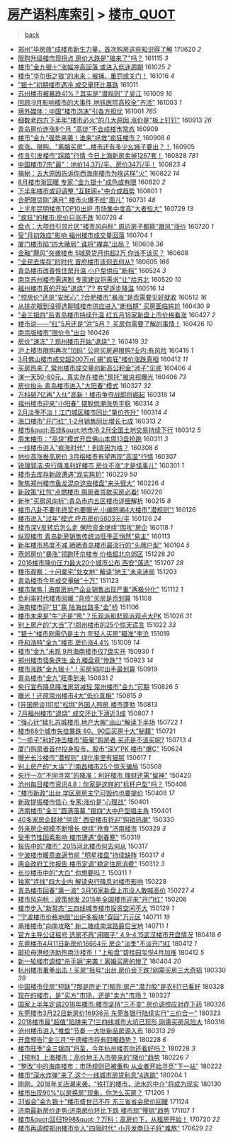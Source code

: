 [房产语料库索引](../../README.md)  > [楼市_QUOT](楼市_QUOT.md)
====
> [back](../README.md)

- [郑州&quot;毕房族&quot;成楼市新生力量，首次购房这些知识得了解](http://jkwz.applinzi.com/ittc/6981338176747471876.html#%E9%83%91%E5%B7%9E%26quot%3B%E6%AF%95%E6%88%BF%E6%97%8F%26quot%3B%E6%88%90%E6%A5%BC%E5%B8%82%E6%96%B0%E7%94%9F%E5%8A%9B%E9%87%8F%EF%BC%8C%E9%A6%96%E6%AC%A1%E8%B4%AD%E6%88%BF%E8%BF%99%E4%BA%9B%E7%9F%A5%E8%AF%86%E5%BE%97%E4%BA%86%E8%A7%A3) 170620 *2* 
- [限购升级楼市现拐点 房价大跌是&quot;狼来了&quot;吗？](http://jkwz.applinzi.com/ittc/6900697750152152068.html#%E9%99%90%E8%B4%AD%E5%8D%87%E7%BA%A7%E6%A5%BC%E5%B8%82%E7%8E%B0%E6%8B%90%E7%82%B9+%E6%88%BF%E4%BB%B7%E5%A4%A7%E8%B7%8C%E6%98%AF%26quot%3B%E7%8B%BC%E6%9D%A5%E4%BA%86%26quot%3B%E5%90%97%EF%BC%9F) 161115 *3* 
- [楼市&quot;金九银十&quot;涨幅冲高回落 或进入低迷周期](http://jkwz.applinzi.com/ittc/6892827184015606789.html#%E6%A5%BC%E5%B8%82%26quot%3B%E9%87%91%E4%B9%9D%E9%93%B6%E5%8D%81%26quot%3B%E6%B6%A8%E5%B9%85%E5%86%B2%E9%AB%98%E5%9B%9E%E8%90%BD+%E6%88%96%E8%BF%9B%E5%85%A5%E4%BD%8E%E8%BF%B7%E5%91%A8%E6%9C%9F) 161025 *2* 
- [楼市&quot;华尔街之狼&quot;的未来：被捕、重罚或关门！](http://jkwz.applinzi.com/ittc/6889560627353224196.html#%E6%A5%BC%E5%B8%82%26quot%3B%E5%8D%8E%E5%B0%94%E8%A1%97%E4%B9%8B%E7%8B%BC%26quot%3B%E7%9A%84%E6%9C%AA%E6%9D%A5%EF%BC%9A%E8%A2%AB%E6%8D%95%E3%80%81%E9%87%8D%E7%BD%9A%E6%88%96%E5%85%B3%E9%97%A8%EF%BC%81) 161016 *4* 
- [&quot;银十&quot;初期楼市遇冷 成交量环比暴跌](http://jkwz.applinzi.com/ittc/6887691953088496644.html#%26quot%3B%E9%93%B6%E5%8D%81%26quot%3B%E5%88%9D%E6%9C%9F%E6%A5%BC%E5%B8%82%E9%81%87%E5%86%B7+%E6%88%90%E4%BA%A4%E9%87%8F%E7%8E%AF%E6%AF%94%E6%9A%B4%E8%B7%8C) 161011  
- [苏州楼市被暴跌41%？其实是&quot;潜规则&quot;了吴江](http://jkwz.applinzi.com/ittc/6886985254610404357.html#%E8%8B%8F%E5%B7%9E%E6%A5%BC%E5%B8%82%E8%A2%AB%E6%9A%B4%E8%B7%8C41%25%EF%BC%9F%E5%85%B6%E5%AE%9E%E6%98%AF%26quot%3B%E6%BD%9C%E8%A7%84%E5%88%99%26quot%3B%E4%BA%86%E5%90%B4%E6%B1%9F) 161009 *16* 
- [回顾:9月影响楼市的大事件 地铁医院高校全&quot;齐活&quot;](http://jkwz.applinzi.com/ittc/6884665228037456901.html#%E5%9B%9E%E9%A1%BE%3A9%E6%9C%88%E5%BD%B1%E5%93%8D%E6%A5%BC%E5%B8%82%E7%9A%84%E5%A4%A7%E4%BA%8B%E4%BB%B6+%E5%9C%B0%E9%93%81%E5%8C%BB%E9%99%A2%E9%AB%98%E6%A0%A1%E5%85%A8%26quot%3B%E9%BD%90%E6%B4%BB%26quot%3B) 161003 *1* 
- [境外媒体：中国&quot;楼市泡沫&quot;引各方担忧](http://jkwz.applinzi.com/ittc/6883953930060432388.html#%E5%A2%83%E5%A4%96%E5%AA%92%E4%BD%93%EF%BC%9A%E4%B8%AD%E5%9B%BD%26quot%3B%E6%A5%BC%E5%B8%82%E6%B3%A1%E6%B2%AB%26quot%3B%E5%BC%95%E5%90%84%E6%96%B9%E6%8B%85%E5%BF%A7) 161001 *765* 
- [细数老四方下半年&quot;楼市必火&quot;的几大原因 涨价是&quot;板上钉钉&quot;](http://jkwz.applinzi.com/ittc/6877247981127992325.html#%E7%BB%86%E6%95%B0%E8%80%81%E5%9B%9B%E6%96%B9%E4%B8%8B%E5%8D%8A%E5%B9%B4%26quot%3B%E6%A5%BC%E5%B8%82%E5%BF%85%E7%81%AB%26quot%3B%E7%9A%84%E5%87%A0%E5%A4%A7%E5%8E%9F%E5%9B%A0+%E6%B6%A8%E4%BB%B7%E6%98%AF%26quot%3B%E6%9D%BF%E4%B8%8A%E9%92%89%E9%92%89%26quot%3B) 160913 *26* 
- [青岛房价连涨8个月 &quot;高烧&quot;不会成楼市常态](http://jkwz.applinzi.com/ittc/6875780658647008261.html#%E9%9D%92%E5%B2%9B%E6%88%BF%E4%BB%B7%E8%BF%9E%E6%B6%A88%E4%B8%AA%E6%9C%88+%26quot%3B%E9%AB%98%E7%83%A7%26quot%3B%E4%B8%8D%E4%BC%9A%E6%88%90%E6%A5%BC%E5%B8%82%E5%B8%B8%E6%80%81) 160909  
- [楼市&quot;金九&quot;强势来袭！谁来&quot;拯救&quot;疯狂楼市？](http://jkwz.applinzi.com/ittc/6875405258171352068.html#%E6%A5%BC%E5%B8%82%26quot%3B%E9%87%91%E4%B9%9D%26quot%3B%E5%BC%BA%E5%8A%BF%E6%9D%A5%E8%A2%AD%EF%BC%81%E8%B0%81%E6%9D%A5%26quot%3B%E6%8B%AF%E6%95%91%26quot%3B%E7%96%AF%E7%8B%82%E6%A5%BC%E5%B8%82%EF%BC%9F) 160908 *6* 
- [疯涨、限购、&quot;离婚买房&quot;...楼市还有多少幺蛾子要出？！](http://jkwz.applinzi.com/ittc/6874342669790217220.html#%E7%96%AF%E6%B6%A8%E3%80%81%E9%99%90%E8%B4%AD%E3%80%81%26quot%3B%E7%A6%BB%E5%A9%9A%E4%B9%B0%E6%88%BF%26quot%3B...%E6%A5%BC%E5%B8%82%E8%BF%98%E6%9C%89%E5%A4%9A%E5%B0%91%E5%B9%BA%E8%9B%BE%E5%AD%90%E8%A6%81%E5%87%BA%EF%BC%9F%EF%BC%81) 160905  
- [传言引发楼市&quot;踩踏&quot;行情 今日上海新房卖掉1267套！](http://jkwz.applinzi.com/ittc/6871557847300703237.html#%E4%BC%A0%E8%A8%80%E5%BC%95%E5%8F%91%E6%A5%BC%E5%B8%82%26quot%3B%E8%B8%A9%E8%B8%8F%26quot%3B%E8%A1%8C%E6%83%85+%E4%BB%8A%E6%97%A5%E4%B8%8A%E6%B5%B7%E6%96%B0%E6%88%BF%E5%8D%96%E6%8E%891267%E5%A5%97%EF%BC%81) 160828 *781* 
- [中国楼市7宗&quot;最&quot;：地价14.3万/平、房价34万/平！](http://jkwz.applinzi.com/ittc/6869593033527526405.html#%E4%B8%AD%E5%9B%BD%E6%A5%BC%E5%B8%827%E5%AE%97%26quot%3B%E6%9C%80%26quot%3B%EF%BC%9A%E5%9C%B0%E4%BB%B714.3%E4%B8%87%2F%E5%B9%B3%E3%80%81%E6%88%BF%E4%BB%B734%E4%B8%87%2F%E5%B9%B3%EF%BC%81) 160823 *4* 
- [揭秘：五大原因告诉你西海岸楼市为啥这样&quot;火&quot;](http://jkwz.applinzi.com/ittc/6869074013711762437.html#%E6%8F%AD%E7%A7%98%EF%BC%9A%E4%BA%94%E5%A4%A7%E5%8E%9F%E5%9B%A0%E5%91%8A%E8%AF%89%E4%BD%A0%E8%A5%BF%E6%B5%B7%E5%B2%B8%E6%A5%BC%E5%B8%82%E4%B8%BA%E5%95%A5%E8%BF%99%E6%A0%B7%26quot%3B%E7%81%AB%26quot%3B) 160822 *14* 
- [8月楼市渐回暖 专家:&quot;金九银十&quot;成色或有限](http://jkwz.applinzi.com/ittc/6868398390056059908.html#8%E6%9C%88%E6%A5%BC%E5%B8%82%E6%B8%90%E5%9B%9E%E6%9A%96+%E4%B8%93%E5%AE%B6%3A%26quot%3B%E9%87%91%E4%B9%9D%E9%93%B6%E5%8D%81%26quot%3B%E6%88%90%E8%89%B2%E6%88%96%E6%9C%89%E9%99%90) 160820 *2* 
- [下半年楼市或迎调整 &quot;互联网+&quot;中介成趋势](http://jkwz.applinzi.com/ittc/6861388354079425540.html#%E4%B8%8B%E5%8D%8A%E5%B9%B4%E6%A5%BC%E5%B8%82%E6%88%96%E8%BF%8E%E8%B0%83%E6%95%B4+%26quot%3B%E4%BA%92%E8%81%94%E7%BD%91%2B%26quot%3B%E4%B8%AD%E4%BB%8B%E6%88%90%E8%B6%8B%E5%8A%BF) 160801 *1* 
- [合肥限贷刚&quot;满月&quot;  楼市火爆不给&quot;面儿&quot;](http://jkwz.applinzi.com/ittc/6860968259033236484.html#%E5%90%88%E8%82%A5%E9%99%90%E8%B4%B7%E5%88%9A%26quot%3B%E6%BB%A1%E6%9C%88%26quot%3B++%E6%A5%BC%E5%B8%82%E7%81%AB%E7%88%86%E4%B8%8D%E7%BB%99%26quot%3B%E9%9D%A2%E5%84%BF%26quot%3B) 160731 *48* 
- [上半年昆明楼市TOP10出炉 市场集中度高&quot;大者恒大&quot;](http://jkwz.applinzi.com/ittc/6860201863726760964.html#%E4%B8%8A%E5%8D%8A%E5%B9%B4%E6%98%86%E6%98%8E%E6%A5%BC%E5%B8%82TOP10%E5%87%BA%E7%82%89+%E5%B8%82%E5%9C%BA%E9%9B%86%E4%B8%AD%E5%BA%A6%E9%AB%98%26quot%3B%E5%A4%A7%E8%80%85%E6%81%92%E5%A4%A7%26quot%3B) 160729 *13* 
- [&quot;疯狂&quot;的楼市:房价只涨不跌](http://jkwz.applinzi.com/ittc/6859950683318649860.html#%26quot%3B%E7%96%AF%E7%8B%82%26quot%3B%E7%9A%84%E6%A5%BC%E5%B8%82%3A%E6%88%BF%E4%BB%B7%E5%8F%AA%E6%B6%A8%E4%B8%8D%E8%B7%8C) 160728 *4* 
- [盘点：大项目引领片区&quot;楼市风向标&quot; 周边房子都能&quot;跟风&quot;涨价](http://jkwz.applinzi.com/ittc/6856827224187208709.html#%E7%9B%98%E7%82%B9%EF%BC%9A%E5%A4%A7%E9%A1%B9%E7%9B%AE%E5%BC%95%E9%A2%86%E7%89%87%E5%8C%BA%26quot%3B%E6%A5%BC%E5%B8%82%E9%A3%8E%E5%90%91%E6%A0%87%26quot%3B+%E5%91%A8%E8%BE%B9%E6%88%BF%E5%AD%90%E9%83%BD%E8%83%BD%26quot%3B%E8%B7%9F%E9%A3%8E%26quot%3B%E6%B6%A8%E4%BB%B7) 160720 *1* 
- [受&quot;月初效应&quot;影响 福州楼市成交量回落](http://jkwz.applinzi.com/ittc/6850953375109350404.html#%E5%8F%97%26quot%3B%E6%9C%88%E5%88%9D%E6%95%88%E5%BA%94%26quot%3B%E5%BD%B1%E5%93%8D+%E7%A6%8F%E5%B7%9E%E6%A5%BC%E5%B8%82%E6%88%90%E4%BA%A4%E9%87%8F%E5%9B%9E%E8%90%BD) 160704 *1* 
- [厦门楼市陷“四大赌局&quot; 谁将&quot;裸奔&quot;出局？](http://jkwz.applinzi.com/ittc/6841407893605467140.html#%E5%8E%A6%E9%97%A8%E6%A5%BC%E5%B8%82%E9%99%B7%E2%80%9C%E5%9B%9B%E5%A4%A7%E8%B5%8C%E5%B1%80%26quot%3B+%E8%B0%81%E5%B0%86%26quot%3B%E8%A3%B8%E5%A5%94%26quot%3B%E5%87%BA%E5%B1%80%EF%BC%9F) 160608 *36* 
- [金融&quot;飓风&quot;突袭楼市 5城房贷月供超2万 你该不该买？](http://jkwz.applinzi.com/ittc/6841405242700465156.html#%E9%87%91%E8%9E%8D%26quot%3B%E9%A3%93%E9%A3%8E%26quot%3B%E7%AA%81%E8%A2%AD%E6%A5%BC%E5%B8%82+5%E5%9F%8E%E6%88%BF%E8%B4%B7%E6%9C%88%E4%BE%9B%E8%B6%852%E4%B8%87+%E4%BD%A0%E8%AF%A5%E4%B8%8D%E8%AF%A5%E4%B9%B0%EF%BC%9F) 160608  
- [&quot;全民去库存”的时代 首府楼市该何去何从?](http://jkwz.applinzi.com/ittc/6840324961969112068.html#%26quot%3B%E5%85%A8%E6%B0%91%E5%8E%BB%E5%BA%93%E5%AD%98%E2%80%9D%E7%9A%84%E6%97%B6%E4%BB%A3+%E9%A6%96%E5%BA%9C%E6%A5%BC%E5%B8%82%E8%AF%A5%E4%BD%95%E5%8E%BB%E4%BD%95%E4%BB%8E%3F) 160605 *166* 
- [青岛楼市改善性住房升温 小户型供应&quot;断档&quot;](http://jkwz.applinzi.com/ittc/6835695730043651076.html#%E9%9D%92%E5%B2%9B%E6%A5%BC%E5%B8%82%E6%94%B9%E5%96%84%E6%80%A7%E4%BD%8F%E6%88%BF%E5%8D%87%E6%B8%A9+%E5%B0%8F%E6%88%B7%E5%9E%8B%E4%BE%9B%E5%BA%94%26quot%3B%E6%96%AD%E6%A1%A3%26quot%3B) 160524 *3* 
- [南京苏州楼市需遏制 专家建议将需求&quot;让&quot;给苏北](http://jkwz.applinzi.com/ittc/6834418192281502724.html#%E5%8D%97%E4%BA%AC%E8%8B%8F%E5%B7%9E%E6%A5%BC%E5%B8%82%E9%9C%80%E9%81%8F%E5%88%B6+%E4%B8%93%E5%AE%B6%E5%BB%BA%E8%AE%AE%E5%B0%86%E9%9C%80%E6%B1%82%26quot%3B%E8%AE%A9%26quot%3B%E7%BB%99%E8%8B%8F%E5%8C%97) 160520 *10* 
- [福州楼市真的开始&quot;退烧&quot;了? 有望逐步降温](http://jkwz.applinzi.com/ittc/6832840070016795653.html#%E7%A6%8F%E5%B7%9E%E6%A5%BC%E5%B8%82%E7%9C%9F%E7%9A%84%E5%BC%80%E5%A7%8B%26quot%3B%E9%80%80%E7%83%A7%26quot%3B%E4%BA%86%3F+%E6%9C%89%E6%9C%9B%E9%80%90%E6%AD%A5%E9%99%8D%E6%B8%A9) 160516 *14* 
- [&quot;控房价&quot;还是&quot;安民心&quot; ?合肥楼市&quot;暴涨&quot;是否需要见好就收](http://jkwz.applinzi.com/ittc/6831408177194992645.html#%26quot%3B%E6%8E%A7%E6%88%BF%E4%BB%B7%26quot%3B%E8%BF%98%E6%98%AF%26quot%3B%E5%AE%89%E6%B0%91%E5%BF%83%26quot%3B+%3F%E5%90%88%E8%82%A5%E6%A5%BC%E5%B8%82%26quot%3B%E6%9A%B4%E6%B6%A8%26quot%3B%E6%98%AF%E5%90%A6%E9%9C%80%E8%A6%81%E8%A7%81%E5%A5%BD%E5%B0%B1%E6%94%B6) 160512 *16* 
- [从挑花眼到没得选聊城楼市供应进入&quot;断档期&quot; 买房面临尴尬](http://jkwz.applinzi.com/ittc/6826798255547352068.html#%E4%BB%8E%E6%8C%91%E8%8A%B1%E7%9C%BC%E5%88%B0%E6%B2%A1%E5%BE%97%E9%80%89%E8%81%8A%E5%9F%8E%E6%A5%BC%E5%B8%82%E4%BE%9B%E5%BA%94%E8%BF%9B%E5%85%A5%26quot%3B%E6%96%AD%E6%A1%A3%E6%9C%9F%26quot%3B+%E4%B9%B0%E6%88%BF%E9%9D%A2%E4%B8%B4%E5%B0%B4%E5%B0%AC) 160430 *9* 
- [&quot;金三银四&quot;后青岛楼市持续升温 红五月18家新盘上市价格看涨](http://jkwz.applinzi.com/ittc/6825654461036758021.html#%26quot%3B%E9%87%91%E4%B8%89%E9%93%B6%E5%9B%9B%26quot%3B%E5%90%8E%E9%9D%92%E5%B2%9B%E6%A5%BC%E5%B8%82%E6%8C%81%E7%BB%AD%E5%8D%87%E6%B8%A9+%E7%BA%A2%E4%BA%94%E6%9C%8818%E5%AE%B6%E6%96%B0%E7%9B%98%E4%B8%8A%E5%B8%82%E4%BB%B7%E6%A0%BC%E7%9C%8B%E6%B6%A8) 160427 *2* 
- [楼市说——&quot;红&quot;5月还是“洪”5月？ 买房你需要了解的事情！](http://jkwz.applinzi.com/ittc/6825424410051609605.html#%E6%A5%BC%E5%B8%82%E8%AF%B4%E2%80%94%E2%80%94%26quot%3B%E7%BA%A2%26quot%3B5%E6%9C%88%E8%BF%98%E6%98%AF%E2%80%9C%E6%B4%AA%E2%80%9D5%E6%9C%88%EF%BC%9F+%E4%B9%B0%E6%88%BF%E4%BD%A0%E9%9C%80%E8%A6%81%E4%BA%86%E8%A7%A3%E7%9A%84%E4%BA%8B%E6%83%85%EF%BC%81) 160426 *10* 
- [南京版楼市&quot;限价令&quot;出台](http://jkwz.applinzi.com/ittc/6825380378827031557.html#%E5%8D%97%E4%BA%AC%E7%89%88%E6%A5%BC%E5%B8%82%26quot%3B%E9%99%90%E4%BB%B7%E4%BB%A4%26quot%3B%E5%87%BA%E5%8F%B0) 160426  
- [房价&quot;速冻&quot;？郑州楼市开始&quot;退烧&quot;？](http://jkwz.applinzi.com/ittc/6822716064290833412.html#%E6%88%BF%E4%BB%B7%26quot%3B%E9%80%9F%E5%86%BB%26quot%3B%EF%BC%9F%E9%83%91%E5%B7%9E%E6%A5%BC%E5%B8%82%E5%BC%80%E5%A7%8B%26quot%3B%E9%80%80%E7%83%A7%26quot%3B%EF%BC%9F) 160419 *32* 
- [沪上楼市限购再次&quot;加码&quot; 公司买房避限购?业内:有风险](http://jkwz.applinzi.com/ittc/6822375478690055173.html#%E6%B2%AA%E4%B8%8A%E6%A5%BC%E5%B8%82%E9%99%90%E8%B4%AD%E5%86%8D%E6%AC%A1%26quot%3B%E5%8A%A0%E7%A0%81%26quot%3B+%E5%85%AC%E5%8F%B8%E4%B9%B0%E6%88%BF%E9%81%BF%E9%99%90%E8%B4%AD%3F%E4%B8%9A%E5%86%85%3A%E6%9C%89%E9%A3%8E%E9%99%A9) 160418 *1* 
- [3月佛山楼市成交超200万㎡ 揭&quot;疯狂&quot;楼价涨跌真相](http://jkwz.applinzi.com/ittc/6820232081112040453.html#3%E6%9C%88%E4%BD%9B%E5%B1%B1%E6%A5%BC%E5%B8%82%E6%88%90%E4%BA%A4%E8%B6%85200%E4%B8%87%E3%8E%A1+%E6%8F%AD%26quot%3B%E7%96%AF%E7%8B%82%26quot%3B%E6%A5%BC%E4%BB%B7%E6%B6%A8%E8%B7%8C%E7%9C%9F%E7%9B%B8) 160412 *11* 
- [买房热来了 常州楼市成交量创新高公积金&quot;池子&quot;见底](http://jkwz.applinzi.com/ittc/6818027570867995652.html#%E4%B9%B0%E6%88%BF%E7%83%AD%E6%9D%A5%E4%BA%86+%E5%B8%B8%E5%B7%9E%E6%A5%BC%E5%B8%82%E6%88%90%E4%BA%A4%E9%87%8F%E5%88%9B%E6%96%B0%E9%AB%98%E5%85%AC%E7%A7%AF%E9%87%91%26quot%3B%E6%B1%A0%E5%AD%90%26quot%3B%E8%A7%81%E5%BA%95) 160406 *4* 
- [演一天50-80元，真实存在楼市&quot;房托&quot;被央视曝光](http://jkwz.applinzi.com/ittc/6817986842552960005.html#%E6%BC%94%E4%B8%80%E5%A4%A950-80%E5%85%83%EF%BC%8C%E7%9C%9F%E5%AE%9E%E5%AD%98%E5%9C%A8%E6%A5%BC%E5%B8%82%26quot%3B%E6%88%BF%E6%89%98%26quot%3B%E8%A2%AB%E5%A4%AE%E8%A7%86%E6%9B%9D%E5%85%89) 160406 *73* 
- [房价抬头 青岛楼市进入&quot;大阳春&quot;模式](http://jkwz.applinzi.com/ittc/6814161965207258116.html#%E6%88%BF%E4%BB%B7%E6%8A%AC%E5%A4%B4+%E9%9D%92%E5%B2%9B%E6%A5%BC%E5%B8%82%E8%BF%9B%E5%85%A5%26quot%3B%E5%A4%A7%E9%98%B3%E6%98%A5%26quot%3B%E6%A8%A1%E5%BC%8F) 160327 *32* 
- [万科砸7亿再&quot;入伙&quot;高新！楼市争夺战即将崛起](http://jkwz.applinzi.com/ittc/6810863103185011717.html#%E4%B8%87%E7%A7%91%E7%A0%B87%E4%BA%BF%E5%86%8D%26quot%3B%E5%85%A5%E4%BC%99%26quot%3B%E9%AB%98%E6%96%B0%EF%BC%81%E6%A5%BC%E5%B8%82%E4%BA%89%E5%A4%BA%E6%88%98%E5%8D%B3%E5%B0%86%E5%B4%9B%E8%B5%B7) 160318 *14* 
- [福州楼市迎来&quot;小阳春&quot; 摆脱低潮涨势平稳](http://jkwz.applinzi.com/ittc/6809410886431147012.html#%E7%A6%8F%E5%B7%9E%E6%A5%BC%E5%B8%82%E8%BF%8E%E6%9D%A5%26quot%3B%E5%B0%8F%E9%98%B3%E6%98%A5%26quot%3B+%E6%91%86%E8%84%B1%E4%BD%8E%E6%BD%AE%E6%B6%A8%E5%8A%BF%E5%B9%B3%E7%A8%B3) 160314 *3* 
- [2月淡季不淡！江门城区楼市同比&quot;量价齐升&quot;](http://jkwz.applinzi.com/ittc/6809371906826306565.html#2%E6%9C%88%E6%B7%A1%E5%AD%A3%E4%B8%8D%E6%B7%A1%EF%BC%81%E6%B1%9F%E9%97%A8%E5%9F%8E%E5%8C%BA%E6%A5%BC%E5%B8%82%E5%90%8C%E6%AF%94%26quot%3B%E9%87%8F%E4%BB%B7%E9%BD%90%E5%8D%87%26quot%3B) 160314 *4* 
- [海口楼市&quot;开门红” 1-2月销售同比增长七成](http://jkwz.applinzi.com/ittc/6808957139687048196.html#%E6%B5%B7%E5%8F%A3%E6%A5%BC%E5%B8%82%26quot%3B%E5%BC%80%E9%97%A8%E7%BA%A2%E2%80%9D+1-2%E6%9C%88%E9%94%80%E5%94%AE%E5%90%8C%E6%AF%94%E5%A2%9E%E9%95%BF%E4%B8%83%E6%88%90) 160313 *2* 
- [楼市\&quot;高烧\&quot;地市冷 2月全国土地交易持续下行](http://jkwz.applinzi.com/ittc/6808626077207364613.html#%E6%A5%BC%E5%B8%82%5C%26quot%3B%E9%AB%98%E7%83%A7%5C%26quot%3B%E5%9C%B0%E5%B8%82%E5%86%B7+2%E6%9C%88%E5%85%A8%E5%9B%BD%E5%9C%9F%E5%9C%B0%E4%BA%A4%E6%98%93%E6%8C%81%E7%BB%AD%E4%B8%8B%E8%A1%8C) 160312 *5* 
- [周末楼市：&quot;高烧&quot;模式开启佛山本周13盘抢跑](http://jkwz.applinzi.com/ittc/6808421401258116100.html#%E5%91%A8%E6%9C%AB%E6%A5%BC%E5%B8%82%EF%BC%9A%26quot%3B%E9%AB%98%E7%83%A7%26quot%3B%E6%A8%A1%E5%BC%8F%E5%BC%80%E5%90%AF%E4%BD%9B%E5%B1%B1%E6%9C%AC%E5%91%A813%E7%9B%98%E6%8A%A2%E8%B7%91) 160311 *3* 
- [一线楼市进入&quot;疯涨时代&quot;！到底因为啥？](http://jkwz.applinzi.com/ittc/6807338193678500869.html#%E4%B8%80%E7%BA%BF%E6%A5%BC%E5%B8%82%E8%BF%9B%E5%85%A5%26quot%3B%E7%96%AF%E6%B6%A8%E6%97%B6%E4%BB%A3%26quot%3B%EF%BC%81%E5%88%B0%E5%BA%95%E5%9B%A0%E4%B8%BA%E5%95%A5%EF%BC%9F) 160308 *6* 
- [地价高涨推高房价 3月榕楼市有望再现&quot;高温&quot;行情](http://jkwz.applinzi.com/ittc/6806846997596210181.html#%E5%9C%B0%E4%BB%B7%E9%AB%98%E6%B6%A8%E6%8E%A8%E9%AB%98%E6%88%BF%E4%BB%B7+3%E6%9C%88%E6%A6%95%E6%A5%BC%E5%B8%82%E6%9C%89%E6%9C%9B%E5%86%8D%E7%8E%B0%26quot%3B%E9%AB%98%E6%B8%A9%26quot%3B%E8%A1%8C%E6%83%85) 160307  
- [锐理郭洁:央行降准利好楼市 房价不涨&quot;才是怪事儿&quot;](http://jkwz.applinzi.com/ittc/6804567162299614212.html#%E9%94%90%E7%90%86%E9%83%AD%E6%B4%81%3A%E5%A4%AE%E8%A1%8C%E9%99%8D%E5%87%86%E5%88%A9%E5%A5%BD%E6%A5%BC%E5%B8%82+%E6%88%BF%E4%BB%B7%E4%B8%8D%E6%B6%A8%26quot%3B%E6%89%8D%E6%98%AF%E6%80%AA%E4%BA%8B%E5%84%BF%26quot%3B) 160301 *1* 
- [楼市去库存新政遭遇&quot;现实尴尬&quot;](http://jkwz.applinzi.com/ittc/6804147169384727556.html#%E6%A5%BC%E5%B8%82%E5%8E%BB%E5%BA%93%E5%AD%98%E6%96%B0%E6%94%BF%E9%81%AD%E9%81%87%26quot%3B%E7%8E%B0%E5%AE%9E%E5%B0%B4%E5%B0%AC%26quot%3B) 160229 *50* 
- [聚焦郑州楼市鱼龙混杂这些楼盘&quot;来头很大&quot;](http://jkwz.applinzi.com/ittc/6803216491906335749.html#%E8%81%9A%E7%84%A6%E9%83%91%E5%B7%9E%E6%A5%BC%E5%B8%82%E9%B1%BC%E9%BE%99%E6%B7%B7%E6%9D%82%E8%BF%99%E4%BA%9B%E6%A5%BC%E7%9B%98%26quot%3B%E6%9D%A5%E5%A4%B4%E5%BE%88%E5%A4%A7%26quot%3B) 160226 *4* 
- [新政策&quot;红包&quot;点燃楼市 购房者贷款买房必看!](http://jkwz.applinzi.com/ittc/6803181333954167812.html#%E6%96%B0%E6%94%BF%E7%AD%96%26quot%3B%E7%BA%A2%E5%8C%85%26quot%3B%E7%82%B9%E7%87%83%E6%A5%BC%E5%B8%82+%E8%B4%AD%E6%88%BF%E8%80%85%E8%B4%B7%E6%AC%BE%E4%B9%B0%E6%88%BF%E5%BF%85%E7%9C%8B%21) 160226  
- [新年&quot;买房风向标&quot;:青岛市内五区楼市详细解析](http://jkwz.applinzi.com/ittc/6798950061358711812.html#%E6%96%B0%E5%B9%B4%26quot%3B%E4%B9%B0%E6%88%BF%E9%A3%8E%E5%90%91%E6%A0%87%26quot%3B%3A%E9%9D%92%E5%B2%9B%E5%B8%82%E5%86%85%E4%BA%94%E5%8C%BA%E6%A5%BC%E5%B8%82%E8%AF%A6%E7%BB%86%E8%A7%A3%E6%9E%90) 160215 *8* 
- [楼市八卦不要年终奖也要曝光 小编怒揭4大楼市&quot;潜规则&quot;!](http://jkwz.applinzi.com/ittc/6791663668660012036.html#%E6%A5%BC%E5%B8%82%E5%85%AB%E5%8D%A6%E4%B8%8D%E8%A6%81%E5%B9%B4%E7%BB%88%E5%A5%96%E4%B9%9F%E8%A6%81%E6%9B%9D%E5%85%89+%E5%B0%8F%E7%BC%96%E6%80%92%E6%8F%AD4%E5%A4%A7%E6%A5%BC%E5%B8%82%26quot%3B%E6%BD%9C%E8%A7%84%E5%88%99%26quot%3B%21) 160126  
- [楼市进入&quot;过年&quot;模式 呼市房价5803元/平](http://jkwz.applinzi.com/ittc/6791566332671820804.html#%E6%A5%BC%E5%B8%82%E8%BF%9B%E5%85%A5%26quot%3B%E8%BF%87%E5%B9%B4%26quot%3B%E6%A8%A1%E5%BC%8F+%E5%91%BC%E5%B8%82%E6%88%BF%E4%BB%B75803%E5%85%83%2F%E5%B9%B3) 160126 *24* 
- [楼市深V反转后怎么走 保险资金继续&quot;围攻&quot;房企](http://jkwz.applinzi.com/ittc/6788610316724339716.html#%E6%A5%BC%E5%B8%82%E6%B7%B1V%E5%8F%8D%E8%BD%AC%E5%90%8E%E6%80%8E%E4%B9%88%E8%B5%B0+%E4%BF%9D%E9%99%A9%E8%B5%84%E9%87%91%E7%BB%A7%E7%BB%AD%26quot%3B%E5%9B%B4%E6%94%BB%26quot%3B%E6%88%BF%E4%BC%81) 160118 *1* 
- [纵观楼市 青岛新房销售传统淡旺季正悄然&quot;易主&quot;](http://jkwz.applinzi.com/ittc/6786694012815803396.html#%E7%BA%B5%E8%A7%82%E6%A5%BC%E5%B8%82+%E9%9D%92%E5%B2%9B%E6%96%B0%E6%88%BF%E9%94%80%E5%94%AE%E4%BC%A0%E7%BB%9F%E6%B7%A1%E6%97%BA%E5%AD%A3%E6%AD%A3%E6%82%84%E7%84%B6%26quot%3B%E6%98%93%E4%B8%BB%26quot%3B) 160113  
- [新年楼市热度不减 晒晒青岛楼市最流行的&quot;头牌户型&quot;](http://jkwz.applinzi.com/ittc/6783338699093967876.html#%E6%96%B0%E5%B9%B4%E6%A5%BC%E5%B8%82%E7%83%AD%E5%BA%A6%E4%B8%8D%E5%87%8F+%E6%99%92%E6%99%92%E9%9D%92%E5%B2%9B%E6%A5%BC%E5%B8%82%E6%9C%80%E6%B5%81%E8%A1%8C%E7%9A%84%26quot%3B%E5%A4%B4%E7%89%8C%E6%88%B7%E5%9E%8B%26quot%3B) 160104 *5* 
- [燕郊房价&quot;暴涨&quot;领跑环京楼市 价格超北京郊区](http://jkwz.applinzi.com/ittc/6780810455509632005.html#%E7%87%95%E9%83%8A%E6%88%BF%E4%BB%B7%26quot%3B%E6%9A%B4%E6%B6%A8%26quot%3B%E9%A2%86%E8%B7%91%E7%8E%AF%E4%BA%AC%E6%A5%BC%E5%B8%82+%E4%BB%B7%E6%A0%BC%E8%B6%85%E5%8C%97%E4%BA%AC%E9%83%8A%E5%8C%BA) 151228 *20* 
- [2016楼市降价压力最大20个城市公布 西安&quot;落选&quot;](http://jkwz.applinzi.com/ittc/6773075786945004549.html#2016%E6%A5%BC%E5%B8%82%E9%99%8D%E4%BB%B7%E5%8E%8B%E5%8A%9B%E6%9C%80%E5%A4%A720%E4%B8%AA%E5%9F%8E%E5%B8%82%E5%85%AC%E5%B8%83+%E8%A5%BF%E5%AE%89%26quot%3B%E8%90%BD%E9%80%89%26quot%3B) 151207 *28* 
- [楼市观察：十问豪宅“处女地” 解读&quot;地王&quot;未来迷局](http://jkwz.applinzi.com/ittc/6771478125141820420.html#%E6%A5%BC%E5%B8%82%E8%A7%82%E5%AF%9F%EF%BC%9A%E5%8D%81%E9%97%AE%E8%B1%AA%E5%AE%85%E2%80%9C%E5%A4%84%E5%A5%B3%E5%9C%B0%E2%80%9D+%E8%A7%A3%E8%AF%BB%26quot%3B%E5%9C%B0%E7%8E%8B%26quot%3B%E6%9C%AA%E6%9D%A5%E8%BF%B7%E5%B1%80) 151203  
- [青岛楼市今年成交量破&quot;十万&quot;](http://jkwz.applinzi.com/ittc/6767877120747635717.html#%E9%9D%92%E5%B2%9B%E6%A5%BC%E5%B8%82%E4%BB%8A%E5%B9%B4%E6%88%90%E4%BA%A4%E9%87%8F%E7%A0%B4%26quot%3B%E5%8D%81%E4%B8%87%26quot%3B) 151123  
- [楼市聚焦 | 海南房地产企业销售出现严重&quot;两极分化&quot;](http://jkwz.applinzi.com/ittc/6763900258333754372.html#%E6%A5%BC%E5%B8%82%E8%81%9A%E7%84%A6+%7C+%E6%B5%B7%E5%8D%97%E6%88%BF%E5%9C%B0%E4%BA%A7%E4%BC%81%E4%B8%9A%E9%94%80%E5%94%AE%E5%87%BA%E7%8E%B0%E4%B8%A5%E9%87%8D%26quot%3B%E4%B8%A4%E6%9E%81%E5%88%86%E5%8C%96%26quot%3B) 151112 *1* 
- [负利率时代楼市回暖 &quot;背债&quot;买房是否划算](http://jkwz.applinzi.com/ittc/6762407539765675012.html#%E8%B4%9F%E5%88%A9%E7%8E%87%E6%97%B6%E4%BB%A3%E6%A5%BC%E5%B8%82%E5%9B%9E%E6%9A%96+%26quot%3B%E8%83%8C%E5%80%BA%26quot%3B%E4%B9%B0%E6%88%BF%E6%98%AF%E5%90%A6%E5%88%92%E7%AE%97) 151108  
- [海南楼市迎&quot;甘&quot;露 陆海丝路多&quot;金&quot;桥](http://jkwz.applinzi.com/ittc/6761603817347220484.html#%E6%B5%B7%E5%8D%97%E6%A5%BC%E5%B8%82%E8%BF%8E%26quot%3B%E7%94%98%26quot%3B%E9%9C%B2+%E9%99%86%E6%B5%B7%E4%B8%9D%E8%B7%AF%E5%A4%9A%26quot%3B%E9%87%91%26quot%3B%E6%A1%A5) 151106  
- [楼市未来是&quot;牛&quot;还是&quot;熊&quot;？乐观派和悲观派观点大PK](http://jkwz.applinzi.com/ittc/6757393912651695108.html#%E6%A5%BC%E5%B8%82%E6%9C%AA%E6%9D%A5%E6%98%AF%26quot%3B%E7%89%9B%26quot%3B%E8%BF%98%E6%98%AF%26quot%3B%E7%86%8A%26quot%3B%EF%BC%9F%E4%B9%90%E8%A7%82%E6%B4%BE%E5%92%8C%E6%82%B2%E8%A7%82%E6%B4%BE%E8%A7%82%E7%82%B9%E5%A4%A7PK) 151026 *31* 
- [别上房产的&quot;大当&quot;了!郑州楼市的25个惊天谎言](http://jkwz.applinzi.com/ittc/6755914798929708036.html#%E5%88%AB%E4%B8%8A%E6%88%BF%E4%BA%A7%E7%9A%84%26quot%3B%E5%A4%A7%E5%BD%93%26quot%3B%E4%BA%86%21%E9%83%91%E5%B7%9E%E6%A5%BC%E5%B8%82%E7%9A%8425%E4%B8%AA%E6%83%8A%E5%A4%A9%E8%B0%8E%E8%A8%80) 151022 *33* 
- [&quot;银十&quot;楼市刚需仍是主力 年轻人买房&quot;瞄准&quot;李沧](http://jkwz.applinzi.com/ittc/6754679918521353221.html#%26quot%3B%E9%93%B6%E5%8D%81%26quot%3B%E6%A5%BC%E5%B8%82%E5%88%9A%E9%9C%80%E4%BB%8D%E6%98%AF%E4%B8%BB%E5%8A%9B+%E5%B9%B4%E8%BD%BB%E4%BA%BA%E4%B9%B0%E6%88%BF%26quot%3B%E7%9E%84%E5%87%86%26quot%3B%E6%9D%8E%E6%B2%A7) 151019  
- [呼和浩特&quot;金九&quot;楼市 房价涨4.4%](http://jkwz.applinzi.com/ittc/6751127701396915204.html#%E5%91%BC%E5%92%8C%E6%B5%A9%E7%89%B9%26quot%3B%E9%87%91%E4%B9%9D%26quot%3B%E6%A5%BC%E5%B8%82+%E6%88%BF%E4%BB%B7%E6%B6%A84.4%25) 151009 *14* 
- [楼市&quot;金九&quot;未现 9月海南楼市仅7盘实开](http://jkwz.applinzi.com/ittc/6747873688143758341.html#%E6%A5%BC%E5%B8%82%26quot%3B%E9%87%91%E4%B9%9D%26quot%3B%E6%9C%AA%E7%8E%B0+9%E6%9C%88%E6%B5%B7%E5%8D%97%E6%A5%BC%E5%B8%82%E4%BB%857%E7%9B%98%E5%AE%9E%E5%BC%80) 150930 *1* 
- [郑州楼市怪象迭生 金九楼盘竟&quot;惨跌&quot;?](http://jkwz.applinzi.com/ittc/6745159745554449413.html#%E9%83%91%E5%B7%9E%E6%A5%BC%E5%B8%82%E6%80%AA%E8%B1%A1%E8%BF%AD%E7%94%9F+%E9%87%91%E4%B9%9D%E6%A5%BC%E7%9B%98%E7%AB%9F%26quot%3B%E6%83%A8%E8%B7%8C%26quot%3B%3F) 150923 *14* 
- [楼市涨跌&quot;金九银十&quot;！买房何时出手最划算](http://jkwz.applinzi.com/ittc/6743763589124965381.html#%E6%A5%BC%E5%B8%82%E6%B6%A8%E8%B7%8C%26quot%3B%E9%87%91%E4%B9%9D%E9%93%B6%E5%8D%81%26quot%3B%EF%BC%81%E4%B9%B0%E6%88%BF%E4%BD%95%E6%97%B6%E5%87%BA%E6%89%8B%E6%9C%80%E5%88%92%E7%AE%97) 150919  
- [青岛楼市&quot;金九&quot;旺季到来](http://jkwz.applinzi.com/ittc/6736588378105168901.html#%E9%9D%92%E5%B2%9B%E6%A5%BC%E5%B8%82%26quot%3B%E9%87%91%E4%B9%9D%26quot%3B%E6%97%BA%E5%AD%A3%E5%88%B0%E6%9D%A5) 150831 *2* 
- [央行宣布降息降准房贷减轻 常州楼市&quot;金九&quot;可期](http://jkwz.applinzi.com/ittc/6734769820232958980.html#%E5%A4%AE%E8%A1%8C%E5%AE%A3%E5%B8%83%E9%99%8D%E6%81%AF%E9%99%8D%E5%87%86%E6%88%BF%E8%B4%B7%E5%87%8F%E8%BD%BB+%E5%B8%B8%E5%B7%9E%E6%A5%BC%E5%B8%82%26quot%3B%E9%87%91%E4%B9%9D%26quot%3B%E5%8F%AF%E6%9C%9F) 150826 *5* 
- [曝光！还原常州楼市4大&quot;低价真相&quot;](http://jkwz.applinzi.com/ittc/547650615713569627.html#%E6%9B%9D%E5%85%89%EF%BC%81%E8%BF%98%E5%8E%9F%E5%B8%B8%E5%B7%9E%E6%A5%BC%E5%B8%824%E5%A4%A7%26quot%3B%E4%BD%8E%E4%BB%B7%E7%9C%9F%E7%9B%B8%26quot%3B) 150815 *9* 
- [[异国房谈]印尼&quot;松绑&quot;外国人购房 楼市蓬勃](http://jkwz.applinzi.com/ittc/547650615703765444.html#%5B%E5%BC%82%E5%9B%BD%E6%88%BF%E8%B0%88%5D%E5%8D%B0%E5%B0%BC%26quot%3B%E6%9D%BE%E7%BB%91%26quot%3B%E5%A4%96%E5%9B%BD%E4%BA%BA%E8%B4%AD%E6%88%BF+%E6%A5%BC%E5%B8%82%E8%93%AC%E5%8B%83) 150813  
- [7月福州楼市&quot;退烧&quot; 成交环比下滑近3成](http://jkwz.applinzi.com/ittc/547650615582091453.html#7%E6%9C%88%E7%A6%8F%E5%B7%9E%E6%A5%BC%E5%B8%82%26quot%3B%E9%80%80%E7%83%A7%26quot%3B+%E6%88%90%E4%BA%A4%E7%8E%AF%E6%AF%94%E4%B8%8B%E6%BB%91%E8%BF%913%E6%88%90) 150807 *1* 
- [&quot;强心针&quot;猛扎苏城楼市 地产大腕&quot;出山&quot;解读下半场](http://jkwz.applinzi.com/ittc/547650614944785337.html#%26quot%3B%E5%BC%BA%E5%BF%83%E9%92%88%26quot%3B%E7%8C%9B%E6%89%8E%E8%8B%8F%E5%9F%8E%E6%A5%BC%E5%B8%82+%E5%9C%B0%E4%BA%A7%E5%A4%A7%E8%85%95%26quot%3B%E5%87%BA%E5%B1%B1%26quot%3B%E8%A7%A3%E8%AF%BB%E4%B8%8B%E5%8D%8A%E5%9C%BA) 150722 *1* 
- [楼市68个城市失控暴跌 80、90后买房十大&quot;秘籍&quot;](http://jkwz.applinzi.com/ittc/547650615136753466.html#%E6%A5%BC%E5%B8%8268%E4%B8%AA%E5%9F%8E%E5%B8%82%E5%A4%B1%E6%8E%A7%E6%9A%B4%E8%B7%8C+80%E3%80%8190%E5%90%8E%E4%B9%B0%E6%88%BF%E5%8D%81%E5%A4%A7%26quot%3B%E7%A7%98%E7%B1%8D%26quot%3B) 150721  
- [&quot;一揽子&quot;利好冲击楼市“砸晕”购房者 买还是不该买呢?](http://jkwz.applinzi.com/ittc/547650615054268565.html#%26quot%3B%E4%B8%80%E6%8F%BD%E5%AD%90%26quot%3B%E5%88%A9%E5%A5%BD%E5%86%B2%E5%87%BB%E6%A5%BC%E5%B8%82%E2%80%9C%E7%A0%B8%E6%99%95%E2%80%9D%E8%B4%AD%E6%88%BF%E8%80%85+%E4%B9%B0%E8%BF%98%E6%98%AF%E4%B8%8D%E8%AF%A5%E4%B9%B0%E5%91%A2%3F) 150713 *4* 
- [厦门购房者首付投身股市，股市“深V”PK 楼市“爆C&quot;](http://jkwz.applinzi.com/ittc/547650611426467908.html#%E5%8E%A6%E9%97%A8%E8%B4%AD%E6%88%BF%E8%80%85%E9%A6%96%E4%BB%98%E6%8A%95%E8%BA%AB%E8%82%A1%E5%B8%82%EF%BC%8C%E8%82%A1%E5%B8%82%E2%80%9C%E6%B7%B1V%E2%80%9DPK+%E6%A5%BC%E5%B8%82%E2%80%9C%E7%88%86C%26quot%3B) 150624  
- [曝光长沙楼市&quot;潜规则&quot; 绿化率里有猫腻](http://jkwz.applinzi.com/ittc/547650611420372349.html#%E6%9B%9D%E5%85%89%E9%95%BF%E6%B2%99%E6%A5%BC%E5%B8%82%26quot%3B%E6%BD%9C%E8%A7%84%E5%88%99%26quot%3B+%E7%BB%BF%E5%8C%96%E7%8E%87%E9%87%8C%E6%9C%89%E7%8C%AB%E8%85%BB) 150617 *1* 
- [别上房产的&quot;大当&quot;了!南昌楼市25个惊天骗局](http://jkwz.applinzi.com/ittc/547650611405383356.html#%E5%88%AB%E4%B8%8A%E6%88%BF%E4%BA%A7%E7%9A%84%26quot%3B%E5%A4%A7%E5%BD%93%26quot%3B%E4%BA%86%21%E5%8D%97%E6%98%8C%E6%A5%BC%E5%B8%8225%E4%B8%AA%E6%83%8A%E5%A4%A9%E9%AA%97%E5%B1%80) 150508  
- [央行一次&quot;不同寻常&quot;的降准：利好楼市 理财还需&quot;留神&quot;](http://jkwz.applinzi.com/ittc/547650611406768355.html#%E5%A4%AE%E8%A1%8C%E4%B8%80%E6%AC%A1%26quot%3B%E4%B8%8D%E5%90%8C%E5%AF%BB%E5%B8%B8%26quot%3B%E7%9A%84%E9%99%8D%E5%87%86%EF%BC%9A%E5%88%A9%E5%A5%BD%E6%A5%BC%E5%B8%82+%E7%90%86%E8%B4%A2%E8%BF%98%E9%9C%80%26quot%3B%E7%95%99%E7%A5%9E%26quot%3B) 150420  
- [沧州每日楼市资讯4.8：你家是这样的&quot;标杆户型&quot;吗？](http://jkwz.applinzi.com/ittc/547650611403229329.html#%E6%B2%A7%E5%B7%9E%E6%AF%8F%E6%97%A5%E6%A5%BC%E5%B8%82%E8%B5%84%E8%AE%AF4.8%EF%BC%9A%E4%BD%A0%E5%AE%B6%E6%98%AF%E8%BF%99%E6%A0%B7%E7%9A%84%26quot%3B%E6%A0%87%E6%9D%86%E6%88%B7%E5%9E%8B%26quot%3B%E5%90%97%EF%BC%9F) 150408  
- [&quot;楼市新政&quot;出台 学区房房主宁可毁约也要提价](http://jkwz.applinzi.com/ittc/547650611402825277.html#%26quot%3B%E6%A5%BC%E5%B8%82%E6%96%B0%E6%94%BF%26quot%3B%E5%87%BA%E5%8F%B0+%E5%AD%A6%E5%8C%BA%E6%88%BF%E6%88%BF%E4%B8%BB%E5%AE%81%E5%8F%AF%E6%AF%81%E7%BA%A6%E4%B9%9F%E8%A6%81%E6%8F%90%E4%BB%B7) 150408 *17* 
- [新政提振楼市信心 专家:涨价是&quot;心理战&quot;](http://jkwz.applinzi.com/ittc/547650611397771669.html#%E6%96%B0%E6%94%BF%E6%8F%90%E6%8C%AF%E6%A5%BC%E5%B8%82%E4%BF%A1%E5%BF%83+%E4%B8%93%E5%AE%B6%3A%E6%B6%A8%E4%BB%B7%E6%98%AF%26quot%3B%E5%BF%83%E7%90%86%E6%88%98%26quot%3B) 150401  
- [济南楼市&quot;金三&quot;圆满落幕 &quot;银四&quot;大中户型唱主角](http://jkwz.applinzi.com/ittc/547650611400397073.html#%E6%B5%8E%E5%8D%97%E6%A5%BC%E5%B8%82%26quot%3B%E9%87%91%E4%B8%89%26quot%3B%E5%9C%86%E6%BB%A1%E8%90%BD%E5%B9%95+%26quot%3B%E9%93%B6%E5%9B%9B%26quot%3B%E5%A4%A7%E4%B8%AD%E6%88%B7%E5%9E%8B%E5%94%B1%E4%B8%BB%E8%A7%92) 150401  
- [40多家房企联袂&quot;供货&quot; 西安楼市将迎&quot;购销热潮&quot;](http://jkwz.applinzi.com/ittc/547650611401590607.html#40%E5%A4%9A%E5%AE%B6%E6%88%BF%E4%BC%81%E8%81%94%E8%A2%82%26quot%3B%E4%BE%9B%E8%B4%A7%26quot%3B+%E8%A5%BF%E5%AE%89%E6%A5%BC%E5%B8%82%E5%B0%86%E8%BF%8E%26quot%3B%E8%B4%AD%E9%94%80%E7%83%AD%E6%BD%AE%26quot%3B) 150330  
- [外来房企规模不断增长 继续&quot;抢食&quot;济南楼市](http://jkwz.applinzi.com/ittc/547650611399698119.html#%E5%A4%96%E6%9D%A5%E6%88%BF%E4%BC%81%E8%A7%84%E6%A8%A1%E4%B8%8D%E6%96%AD%E5%A2%9E%E9%95%BF+%E7%BB%A7%E7%BB%AD%26quot%3B%E6%8A%A2%E9%A3%9F%26quot%3B%E6%B5%8E%E5%8D%97%E6%A5%BC%E5%B8%82) 150329 *3* 
- [受季节性因素影响 楼市遭遇&quot;倒春寒&quot;](http://jkwz.applinzi.com/ittc/547650611396482508.html#%E5%8F%97%E5%AD%A3%E8%8A%82%E6%80%A7%E5%9B%A0%E7%B4%A0%E5%BD%B1%E5%93%8D+%E6%A5%BC%E5%B8%82%E9%81%AD%E9%81%87%26quot%3B%E5%80%92%E6%98%A5%E5%AF%92%26quot%3B) 150319  
- [报告中的&quot;楼市&quot; 2015河北楼市何去何从](http://jkwz.applinzi.com/ittc/547650611400547052.html#%E6%8A%A5%E5%91%8A%E4%B8%AD%E7%9A%84%26quot%3B%E6%A5%BC%E5%B8%82%26quot%3B+2015%E6%B2%B3%E5%8C%97%E6%A5%BC%E5%B8%82%E4%BD%95%E5%8E%BB%E4%BD%95%E4%BB%8E) 150317  
- [宁波楼市暖意直逼节前 &quot;明星楼盘&quot;持续缺阵](http://jkwz.applinzi.com/ittc/547650611395564900.html#%E5%AE%81%E6%B3%A2%E6%A5%BC%E5%B8%82%E6%9A%96%E6%84%8F%E7%9B%B4%E9%80%BC%E8%8A%82%E5%89%8D+%26quot%3B%E6%98%8E%E6%98%9F%E6%A5%BC%E7%9B%98%26quot%3B%E6%8C%81%E7%BB%AD%E7%BC%BA%E9%98%B5) 150317 *4* 
- [两会政府工作报告 楼市定调&quot;稳定住房消费&quot;](http://jkwz.applinzi.com/ittc/547650611398068033.html#%E4%B8%A4%E4%BC%9A%E6%94%BF%E5%BA%9C%E5%B7%A5%E4%BD%9C%E6%8A%A5%E5%91%8A+%E6%A5%BC%E5%B8%82%E5%AE%9A%E8%B0%83%26quot%3B%E7%A8%B3%E5%AE%9A%E4%BD%8F%E6%88%BF%E6%B6%88%E8%B4%B9%26quot%3B) 150312 *3* 
- [长沙楼市中的&quot;大白&quot; 你想要吗？](http://jkwz.applinzi.com/ittc/547650611394859094.html#%E9%95%BF%E6%B2%99%E6%A5%BC%E5%B8%82%E4%B8%AD%E7%9A%84%26quot%3B%E5%A4%A7%E7%99%BD%26quot%3B+%E4%BD%A0%E6%83%B3%E8%A6%81%E5%90%97%EF%BC%9F) 150311 *1* 
- [独家&quot;连线&quot;四大业内 解读央行降息对楼市影响](http://jkwz.applinzi.com/ittc/547650611392438335.html#%E7%8B%AC%E5%AE%B6%26quot%3B%E8%BF%9E%E7%BA%BF%26quot%3B%E5%9B%9B%E5%A4%A7%E4%B8%9A%E5%86%85+%E8%A7%A3%E8%AF%BB%E5%A4%AE%E8%A1%8C%E9%99%8D%E6%81%AF%E5%AF%B9%E6%A5%BC%E5%B8%82%E5%BD%B1%E5%93%8D) 150228  
- [青岛楼市回春&quot;第一波&quot; 3月16家新盘上市没人敢喊高价](http://jkwz.applinzi.com/ittc/547650611395963421.html#%E9%9D%92%E5%B2%9B%E6%A5%BC%E5%B8%82%E5%9B%9E%E6%98%A5%26quot%3B%E7%AC%AC%E4%B8%80%E6%B3%A2%26quot%3B+3%E6%9C%8816%E5%AE%B6%E6%96%B0%E7%9B%98%E4%B8%8A%E5%B8%82%E6%B2%A1%E4%BA%BA%E6%95%A2%E5%96%8A%E9%AB%98%E4%BB%B7) 150227 *4* 
- [楼市风向标：政策频发 2015年全国楼市迎来&quot;开门红&quot;](http://jkwz.applinzi.com/ittc/547650611391693027.html#%E6%A5%BC%E5%B8%82%E9%A3%8E%E5%90%91%E6%A0%87%EF%BC%9A%E6%94%BF%E7%AD%96%E9%A2%91%E5%8F%91+2015%E5%B9%B4%E5%85%A8%E5%9B%BD%E6%A5%BC%E5%B8%82%E8%BF%8E%E6%9D%A5%26quot%3B%E5%BC%80%E9%97%A8%E7%BA%A2%26quot%3B) 150206  
- [楼市步入&quot;新常态&quot;三四线城市楼市投资空间不大](http://jkwz.applinzi.com/ittc/547650611387892424.html#%E6%A5%BC%E5%B8%82%E6%AD%A5%E5%85%A5%26quot%3B%E6%96%B0%E5%B8%B8%E6%80%81%26quot%3B%E4%B8%89%E5%9B%9B%E7%BA%BF%E5%9F%8E%E5%B8%82%E6%A5%BC%E5%B8%82%E6%8A%95%E8%B5%84%E7%A9%BA%E9%97%B4%E4%B8%8D%E5%A4%A7) 150129 *1* 
- [&quot;宁波楼市价格地图&quot;出炉多板块&quot;穿回&quot;万元区](http://jkwz.applinzi.com/ittc/547650611370360106.html#%26quot%3B%E5%AE%81%E6%B3%A2%E6%A5%BC%E5%B8%82%E4%BB%B7%E6%A0%BC%E5%9C%B0%E5%9B%BE%26quot%3B%E5%87%BA%E7%82%89%E5%A4%9A%E6%9D%BF%E5%9D%97%26quot%3B%E7%A9%BF%E5%9B%9E%26quot%3B%E4%B8%87%E5%85%83%E5%8C%BA) 140711 *19* 
- [承接楼市&quot;向南攻略&quot; 新二塘成南滨路最后宝地](http://jkwz.applinzi.com/ittc/547650611370495634.html#%E6%89%BF%E6%8E%A5%E6%A5%BC%E5%B8%82%26quot%3B%E5%90%91%E5%8D%97%E6%94%BB%E7%95%A5%26quot%3B+%E6%96%B0%E4%BA%8C%E5%A1%98%E6%88%90%E5%8D%97%E6%BB%A8%E8%B7%AF%E6%9C%80%E5%90%8E%E5%AE%9D%E5%9C%B0) 140711 *1* 
- [官方主导公证摇号 选房不再&quot;闹眼子&quot; 4.9-4.15武汉楼市开盘情况](http://jkwz.applinzi.com/ittc/7093363902794695687.html#%E5%AE%98%E6%96%B9%E4%B8%BB%E5%AF%BC%E5%85%AC%E8%AF%81%E6%91%87%E5%8F%B7+%E9%80%89%E6%88%BF%E4%B8%8D%E5%86%8D%26quot%3B%E9%97%B9%E7%9C%BC%E5%AD%90%26quot%3B+4.9-4.15%E6%AD%A6%E6%B1%89%E6%A5%BC%E5%B8%82%E5%BC%80%E7%9B%98%E6%83%85%E5%86%B5) 180418 *6* 
- [东莞楼市4月11日新房价16664元 房企&quot;淡季&quot;不淡开门红](http://jkwz.applinzi.com/ittc/7091138594347680775.html#%E4%B8%9C%E8%8E%9E%E6%A5%BC%E5%B8%824%E6%9C%8811%E6%97%A5%E6%96%B0%E6%88%BF%E4%BB%B716664%E5%85%83+%E6%88%BF%E4%BC%81%26quot%3B%E6%B7%A1%E5%AD%A3%26quot%3B%E4%B8%8D%E6%B7%A1%E5%BC%80%E9%97%A8%E7%BA%A2) 180412 *1* 
- [邮轮母港经济助热南沙楼市！&quot;上船盘&quot;碧桂园玺悦4月加推](http://jkwz.applinzi.com/ittc/7091128942318846987.html#%E9%82%AE%E8%BD%AE%E6%AF%8D%E6%B8%AF%E7%BB%8F%E6%B5%8E%E5%8A%A9%E7%83%AD%E5%8D%97%E6%B2%99%E6%A5%BC%E5%B8%82%EF%BC%81%26quot%3B%E4%B8%8A%E8%88%B9%E7%9B%98%26quot%3B%E7%A2%A7%E6%A1%82%E5%9B%AD%E7%8E%BA%E6%82%A64%E6%9C%88%E5%8A%A0%E6%8E%A8) 180412 *5* 
- [新一轮楼市调控&quot;杀手锏&quot;来袭！离婚买房的惨了](http://jkwz.applinzi.com/ittc/7088044810789454855.html#%E6%96%B0%E4%B8%80%E8%BD%AE%E6%A5%BC%E5%B8%82%E8%B0%83%E6%8E%A7%26quot%3B%E6%9D%80%E6%89%8B%E9%94%8F%26quot%3B%E6%9D%A5%E8%A2%AD%EF%BC%81%E7%A6%BB%E5%A9%9A%E4%B9%B0%E6%88%BF%E7%9A%84%E6%83%A8%E4%BA%86) 180404 *20* 
- [杭州楼市重拳出击！买房&quot;摇号&quot;出台,房价会下跌?刚需买房三大奇招](http://jkwz.applinzi.com/ittc/7086301807410414602.html#%E6%9D%AD%E5%B7%9E%E6%A5%BC%E5%B8%82%E9%87%8D%E6%8B%B3%E5%87%BA%E5%87%BB%EF%BC%81%E4%B9%B0%E6%88%BF%26quot%3B%E6%91%87%E5%8F%B7%26quot%3B%E5%87%BA%E5%8F%B0%2C%E6%88%BF%E4%BB%B7%E4%BC%9A%E4%B8%8B%E8%B7%8C%3F%E5%88%9A%E9%9C%80%E4%B9%B0%E6%88%BF%E4%B8%89%E5%A4%A7%E5%A5%87%E6%8B%9B) 180330 *39* 
- [中国楼市住房&quot;短缺&quot;?那是历史了!郁亮:房产&quot;潜力股&quot;是农村?已看好](http://jkwz.applinzi.com/ittc/7085581610064020487.html#%E4%B8%AD%E5%9B%BD%E6%A5%BC%E5%B8%82%E4%BD%8F%E6%88%BF%26quot%3B%E7%9F%AD%E7%BC%BA%26quot%3B%3F%E9%82%A3%E6%98%AF%E5%8E%86%E5%8F%B2%E4%BA%86%21%E9%83%81%E4%BA%AE%3A%E6%88%BF%E4%BA%A7%26quot%3B%E6%BD%9C%E5%8A%9B%E8%82%A1%26quot%3B%E6%98%AF%E5%86%9C%E6%9D%91%3F%E5%B7%B2%E7%9C%8B%E5%A5%BD) 180328  
- [现在的楼市，是&quot;买方&quot;市场，还是&quot;卖方&quot;市场？](http://jkwz.applinzi.com/ittc/7085217709581403152.html#%E7%8E%B0%E5%9C%A8%E7%9A%84%E6%A5%BC%E5%B8%82%EF%BC%8C%E6%98%AF%26quot%3B%E4%B9%B0%E6%96%B9%26quot%3B%E5%B8%82%E5%9C%BA%EF%BC%8C%E8%BF%98%E6%98%AF%26quot%3B%E5%8D%96%E6%96%B9%26quot%3B%E5%B8%82%E5%9C%BA%EF%BC%9F) 180327  
- [国家上半年定调2018年楼市:楼市坚持&quot;三不变&quot;,房价调控应对症下药](http://jkwz.applinzi.com/ittc/7084783233403454480.html#%E5%9B%BD%E5%AE%B6%E4%B8%8A%E5%8D%8A%E5%B9%B4%E5%AE%9A%E8%B0%832018%E5%B9%B4%E6%A5%BC%E5%B8%82%3A%E6%A5%BC%E5%B8%82%E5%9D%9A%E6%8C%81%26quot%3B%E4%B8%89%E4%B8%8D%E5%8F%98%26quot%3B%2C%E6%88%BF%E4%BB%B7%E8%B0%83%E6%8E%A7%E5%BA%94%E5%AF%B9%E7%97%87%E4%B8%8B%E8%8D%AF) 180326  
- [东莞楼市3月22日新房价16936元 东莞各银行陆续实行&quot;三价合一&quot;](http://jkwz.applinzi.com/ittc/7083692699926660107.html#%E4%B8%9C%E8%8E%9E%E6%A5%BC%E5%B8%823%E6%9C%8822%E6%97%A5%E6%96%B0%E6%88%BF%E4%BB%B716936%E5%85%83+%E4%B8%9C%E8%8E%9E%E5%90%84%E9%93%B6%E8%A1%8C%E9%99%86%E7%BB%AD%E5%AE%9E%E8%A1%8C%26quot%3B%E4%B8%89%E4%BB%B7%E5%90%88%E4%B8%80%26quot%3B) 180323  
- [2018楼市最&quot;超值&quot;陷阱来了!三四线城市大坑已现形,刚需买房风险大](http://jkwz.applinzi.com/ittc/7081077806488618001.html#2018%E6%A5%BC%E5%B8%82%E6%9C%80%26quot%3B%E8%B6%85%E5%80%BC%26quot%3B%E9%99%B7%E9%98%B1%E6%9D%A5%E4%BA%86%21%E4%B8%89%E5%9B%9B%E7%BA%BF%E5%9F%8E%E5%B8%82%E5%A4%A7%E5%9D%91%E5%B7%B2%E7%8E%B0%E5%BD%A2%2C%E5%88%9A%E9%9C%80%E4%B9%B0%E6%88%BF%E9%A3%8E%E9%99%A9%E5%A4%A7) 180316  
- [沧州楼市进入&quot;推盘&quot;节奏 一大批新品房源入市](http://jkwz.applinzi.com/ittc/7079880818157945866.html#%E6%B2%A7%E5%B7%9E%E6%A5%BC%E5%B8%82%E8%BF%9B%E5%85%A5%26quot%3B%E6%8E%A8%E7%9B%98%26quot%3B%E8%8A%82%E5%A5%8F+%E4%B8%80%E5%A4%A7%E6%89%B9%E6%96%B0%E5%93%81%E6%88%BF%E6%BA%90%E5%85%A5%E5%B8%82) 180313 *29* 
- [开盘预告|&quot;金三月&quot;宁德楼市将有回暖趋势？](http://jkwz.applinzi.com/ittc/7075183076823270410.html#%E5%BC%80%E7%9B%98%E9%A2%84%E5%91%8A%7C%26quot%3B%E9%87%91%E4%B8%89%E6%9C%88%26quot%3B%E5%AE%81%E5%BE%B7%E6%A5%BC%E5%B8%82%E5%B0%86%E6%9C%89%E5%9B%9E%E6%9A%96%E8%B6%8B%E5%8A%BF%EF%BC%9F) 180228 *6* 
- [楼市旺季&quot;金三银四&quot;将至，今年杭州楼市你还看好吗？](http://jkwz.applinzi.com/ittc/7075070040959616011.html#%E6%A5%BC%E5%B8%82%E6%97%BA%E5%AD%A3%26quot%3B%E9%87%91%E4%B8%89%E9%93%B6%E5%9B%9B%26quot%3B%E5%B0%86%E8%87%B3%EF%BC%8C%E4%BB%8A%E5%B9%B4%E6%9D%AD%E5%B7%9E%E6%A5%BC%E5%B8%82%E4%BD%A0%E8%BF%98%E7%9C%8B%E5%A5%BD%E5%90%97%EF%BC%9F) 180228 *3* 
- [【预判】上海楼市：高价地王入市带来的&quot;降价&quot;趋势](http://jkwz.applinzi.com/ittc/7074414383403107345.html#%E3%80%90%E9%A2%84%E5%88%A4%E3%80%91%E4%B8%8A%E6%B5%B7%E6%A5%BC%E5%B8%82%EF%BC%9A%E9%AB%98%E4%BB%B7%E5%9C%B0%E7%8E%8B%E5%85%A5%E5%B8%82%E5%B8%A6%E6%9D%A5%E7%9A%84%26quot%3B%E9%99%8D%E4%BB%B7%26quot%3B%E8%B6%8B%E5%8A%BF) 180226 *7* 
- [&quot;整改&quot;中的海南楼市：市场规则已被重构 从业者开始寻觅&quot;下一站&quot;](http://jkwz.applinzi.com/ittc/7072967253077525511.html#%26quot%3B%E6%95%B4%E6%94%B9%26quot%3B%E4%B8%AD%E7%9A%84%E6%B5%B7%E5%8D%97%E6%A5%BC%E5%B8%82%EF%BC%9A%E5%B8%82%E5%9C%BA%E8%A7%84%E5%88%99%E5%B7%B2%E8%A2%AB%E9%87%8D%E6%9E%84+%E4%BB%8E%E4%B8%9A%E8%80%85%E5%BC%80%E5%A7%8B%E5%AF%BB%E8%A7%85%26quot%3B%E4%B8%8B%E4%B8%80%E7%AB%99%26quot%3B) 180222  
- [楼市“深水炸弹”来了 这个一线城市房贷利息&quot;4连跳&quot;](http://jkwz.applinzi.com/ittc/7066172939190141968.html#%E6%A5%BC%E5%B8%82%E2%80%9C%E6%B7%B1%E6%B0%B4%E7%82%B8%E5%BC%B9%E2%80%9D%E6%9D%A5%E4%BA%86+%E8%BF%99%E4%B8%AA%E4%B8%80%E7%BA%BF%E5%9F%8E%E5%B8%82%E6%88%BF%E8%B4%B7%E5%88%A9%E6%81%AF%26quot%3B4%E8%BF%9E%E8%B7%B3%26quot%3B) 180204 *1* 
- [刚刚，2018年关店潮来袭，&quot;铁打的楼市，流水的中介&quot;将成为现实](http://jkwz.applinzi.com/ittc/7064455291641267217.html#%E5%88%9A%E5%88%9A%EF%BC%8C2018%E5%B9%B4%E5%85%B3%E5%BA%97%E6%BD%AE%E6%9D%A5%E8%A2%AD%EF%BC%8C%26quot%3B%E9%93%81%E6%89%93%E7%9A%84%E6%A5%BC%E5%B8%82%EF%BC%8C%E6%B5%81%E6%B0%B4%E7%9A%84%E4%B8%AD%E4%BB%8B%26quot%3B%E5%B0%86%E6%88%90%E4%B8%BA%E7%8E%B0%E5%AE%9E) 180130  
- [楼市出现90%&quot;以房换房&quot;现象，你怎么买房？](http://jkwz.applinzi.com/ittc/7043584537026626576.html#%E6%A5%BC%E5%B8%82%E5%87%BA%E7%8E%B090%25%26quot%3B%E4%BB%A5%E6%88%BF%E6%8D%A2%E6%88%BF%26quot%3B%E7%8E%B0%E8%B1%A1%EF%BC%8C%E4%BD%A0%E6%80%8E%E4%B9%88%E4%B9%B0%E6%88%BF%EF%BC%9F) 171205 *1* 
- [31省会&quot;金九银十&quot;楼市盛世已不在 东三省省会房价回暖](http://jkwz.applinzi.com/ittc/7039442569589687313.html#31%E7%9C%81%E4%BC%9A%26quot%3B%E9%87%91%E4%B9%9D%E9%93%B6%E5%8D%81%26quot%3B%E6%A5%BC%E5%B8%82%E7%9B%9B%E4%B8%96%E5%B7%B2%E4%B8%8D%E5%9C%A8+%E4%B8%9C%E4%B8%89%E7%9C%81%E7%9C%81%E4%BC%9A%E6%88%BF%E4%BB%B7%E5%9B%9E%E6%9A%96) 171124  
- [济南最新房价走势:济南房价环比下跌 楼市现&quot;慢销&quot;趋势](http://jkwz.applinzi.com/ittc/7033169283897623568.html#%E6%B5%8E%E5%8D%97%E6%9C%80%E6%96%B0%E6%88%BF%E4%BB%B7%E8%B5%B0%E5%8A%BF%3A%E6%B5%8E%E5%8D%97%E6%88%BF%E4%BB%B7%E7%8E%AF%E6%AF%94%E4%B8%8B%E8%B7%8C+%E6%A5%BC%E5%B8%82%E7%8E%B0%26quot%3B%E6%85%A2%E9%94%80%26quot%3B%E8%B6%8B%E5%8A%BF) 171107 *1* 
- [楼市&amp;quot;回归1998&amp;quot;？万科：高房价下，从租房开始！](http://jkwz.applinzi.com/ittc/6992311242856072209.html#%E6%A5%BC%E5%B8%82%26amp%3Bquot%3B%E5%9B%9E%E5%BD%921998%26amp%3Bquot%3B%EF%BC%9F%E4%B8%87%E7%A7%91%EF%BC%9A%E9%AB%98%E6%88%BF%E4%BB%B7%E4%B8%8B%EF%BC%8C%E4%BB%8E%E7%A7%9F%E6%88%BF%E5%BC%80%E5%A7%8B%EF%BC%81) 170720 *22* 
- [楼市再调控郑州楼市步入&quot;四限时代&quot; 小开发商日子将&quot;难熬&quot;](http://jkwz.applinzi.com/ittc/6984484659621528580.html#%E6%A5%BC%E5%B8%82%E5%86%8D%E8%B0%83%E6%8E%A7%E9%83%91%E5%B7%9E%E6%A5%BC%E5%B8%82%E6%AD%A5%E5%85%A5%26quot%3B%E5%9B%9B%E9%99%90%E6%97%B6%E4%BB%A3%26quot%3B+%E5%B0%8F%E5%BC%80%E5%8F%91%E5%95%86%E6%97%A5%E5%AD%90%E5%B0%86%26quot%3B%E9%9A%BE%E7%86%AC%26quot%3B) 170629 *22* 
